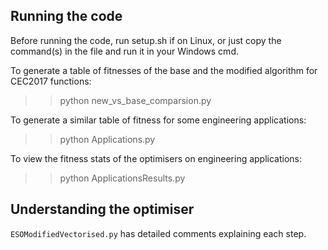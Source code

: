## Running the code

Before running the code, run setup.sh if on Linux, or just copy the command(s) in the file and run it in your Windows cmd.

To generate a table of fitnesses of the base and the modified algorithm for CEC2017 functions:
>> python new_vs_base_comparsion.py

To generate a similar table of fitness for some engineering applications:
>> python Applications.py

To view the fitness stats of the optimisers on engineering applications:
>> python ApplicationsResults.py

## Understanding the optimiser
`ESOModifiedVectorised.py` has detailed comments explaining each step.